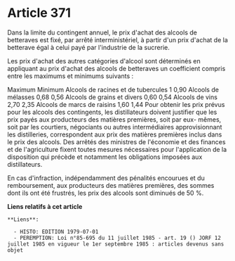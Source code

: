 # Article 371

Dans la limite du contingent annuel, le prix d'achat des alcools de betteraves est fixé, par arrêté interministériel, à
partir d'un prix d'achat de la betterave égal à celui payé par l'industrie de la sucrerie.

Les prix d'achat des autres catégories d'alcool sont déterminés en appliquant au prix d'achat des alcools de betteraves un
coefficient compris entre les maximums et minimums suivants :

Maximum Minimum Alcools de racines et de tubercules 1 0,90 Alcools de mélasses 0,68 0,56 Alcools de grains et divers 0,60
0,54 Alcools de vins 2,70 2,35 Alcools de marcs de raisins 1,60 1,44 Pour obtenir les prix prévus pour les alcools des
contingents, les distillateurs doivent justifier que les prix payés aux producteurs des matières premières, soit par eux-
mêmes, soit par les courtiers, négociants ou autres intermédiaires approvisionnant les distilleries, correspondent aux prix
des matières premières inclus dans le prix des alcools. Des arrêtés des ministres de l'économie et des finances et de
l'agriculture fixent toutes mesures nécessaires pour l'application de la disposition qui précède et notamment les obligations
imposées aux distillateurs.

En cas d'infraction, indépendamment des pénalités encourues et du remboursement, aux producteurs des matières premières, des
sommes dont ils ont été frustrés, les prix des alcools sont diminués de 50 %.

**Liens relatifs à cet article**

	**Liens**:

	  - HISTO: EDITION 1979-07-01
	  - PEREMPTION: Loi n°85-695 du 11 juillet 1985 - art. 19 () JORF 12 juillet 1985 en vigueur le 1er septembre 1985 : articles devenus sans objet
